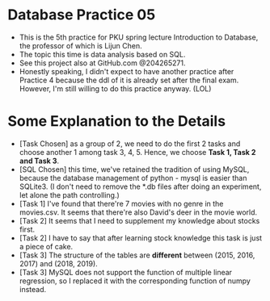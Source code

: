 # Database Practice 05
- This is the 5th practice for PKU spring lecture Introduction to Database, the professor of which is Lijun Chen. 
- The topic this time is data analysis based on SQL.
- See this project also at GitHub.com @204265271. 
- Honestly speaking, I didn't expect to have another practice after Practice 4 because the ddl of it is already set after the final exam. However, I'm still willing to do this practice anyway. (LOL)

# Some Explanation to the Details
- [Task Chosen] as a group of 2, we need to do the first 2 tasks and choose another 1 among task 3, 4, 5. Hence, we choose **Task 1, Task 2 and Task 3**. 
- [SQL Chosen] this time, we've retained the tradition of using MySQL, because the database management of python - mysql is easier than SQLite3. (I don't need to remove the *.db files after doing an experiment, let alone the path controlling.)
- [Task 1] I've found that there're 7 movies with no genre in the movies.csv. It seems that there're also David's deer in the movie world. 
- [Task 2] It seems that I need to supplement my knowledge about stocks first.
- [Task 2] I have to say that after learning stock knowledge this task is just a piece of cake. 
- [Task 3] The structure of the tables are **different** between (2015, 2016, 2017) and (2018, 2019). 
- [Task 3] MySQL does not support the function of multiple linear regression, so I replaced it with the corresponding function of numpy instead. 